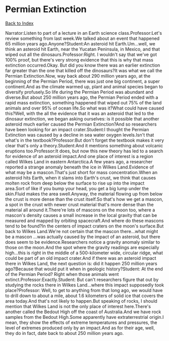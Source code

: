 # Permian Extinction
[Back to Index](https://github.com/windows10010/tpoExtractor/blob/master/README.md)

Narrator:Listen to part of a lecture in an Earth science class.Professor:Let's review something from last week.We talked about an event that happened 65 million years ago.Anyone?Student:An asteroid hit Earth.Um...well, we think an asteroid hit Earth, near the Yucatan Peninsula, in Mexico, and that wiped out all the dinosaurs.Professor:Right. I wouldn't say that we've got 100% proof, but there's very strong evidence that this is why that mass extinction occurred.Okay. But did you know there was an earlier extinction far greater than the one that killed off the dinosaurs?It was what we call the Permian Extinction.Now, way back about 290 million years ago, at the beginning of the Permian Period, there was just one big continent, a super continent.And as the climate warmed up, plant and animal species began to diversify profusely.So life during the Permian Period was abundant and diverse.But about 250 million years ago, the Permian Period ended with a rapid mass extinction, something happened that wiped out 75% of the land animals and over 95% of ocean life.So what was it?What could have caused this?Well, with the all the evidence that it was an asteroid that led to the dinosaur extinction, we began asking ourselves: is it possible that another asteroid much earlier caused the Permian Extinction?And so researchers have been looking for an impact crater.Student:I thought the Permian Extinction was caused by a decline in sea water oxygen levels.Isn't that what's in the textbook?Professor:But don't forget the textbook makes it very clear that's only a theory.Student:And it mentions something about volcanic eruptions too.Professor:It does, but now this new theory has led to a search for evidence of an asteroid impact.And one place of interest is a region called Wilkes Land in eastern Antarctica.A few years ago, a researcher reported a strange anomaly beneath the ice in Wilkes Land.Evidence of what may be a mascon.That's just short for mass concentration.When an asteroid hits Earth, when it slams into Earth's crust, we think that causes molten rock from deep below the surface to rise up into the impact area.Sort of like if you bump your head, you get a big lump under the skin.Fluid makes the area swell.Anyway, the material flowing up from below the crust is more dense than the crust itself.So that's how we get a mascon, a spot in the crust with newer crust material that's more dense than the material all around it.There're lots of mascons on the moon too, where a mascon's density causes a small increase in the local gravity that can be measured and mapped by orbiting spacecraft.And where do these mascons tend to be found?In the centers of impact craters on the moon's surface.But back to Wilkes Land.We're not certain that the mascon there...what might be a mascon ...was actually caused by the impact of an asteroid, but there does seem to be evidence.Researchers notice a gravity anomaly similar to those on the moon.And the spot where the gravity readings are especially high...this is right in the middle of a 500-kilometer wide, circular ridge, what could be part of an old impact crater.And if there was an asteroid impact there in Wilkes Land, the next question is: did it happen 250 million years ago?Because that would put it when in geologic history?Student: At the end of the Permian Period? Right when those animals went extinct.Professor:Exactly.Student: But can't researchers figure that out by studying the rocks there in Wilkes Land...where this impact supposedly took place?Professor: Well, to get to anything from that long ago, we would have to drill down to about a mile, about 1.6 kilometers of solid ice that covers the area today.And that's not likely to happen.But speaking of rocks, I should mention that Wilkes Land is not the only place of interest here.There's another called the Bedout High off the coast of Australia.And we have rock samples from the Bedout High.Some apparently have extraterrestrial origin.I mean, they show the effects of extreme temperatures and pressures, the level of extremes produced only by an impact.And as for their age, well, they do in fact, date back to about 250 million years ago.
 